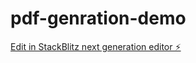 # pdf-genration-demo

[Edit in StackBlitz next generation editor ⚡️](https://stackblitz.com/~/github.com/ragunath-balasubramani/pdf-genration-demo)